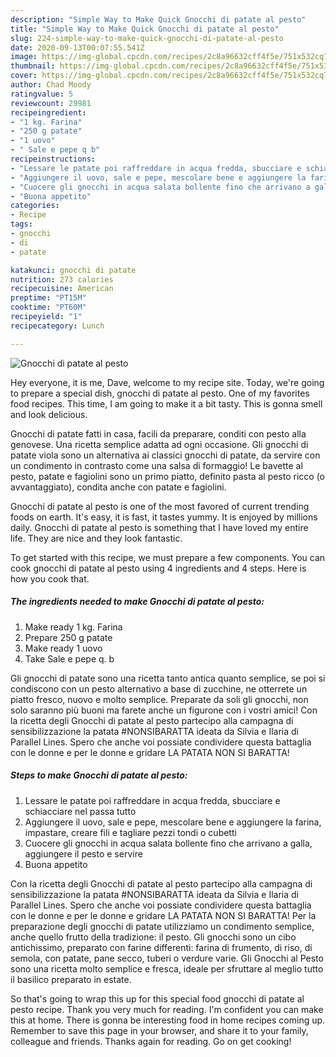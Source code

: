 ```yaml
---
description: "Simple Way to Make Quick Gnocchi di patate al pesto"
title: "Simple Way to Make Quick Gnocchi di patate al pesto"
slug: 224-simple-way-to-make-quick-gnocchi-di-patate-al-pesto
date: 2020-09-13T00:07:55.541Z
image: https://img-global.cpcdn.com/recipes/2c8a96632cff4f5e/751x532cq70/gnocchi-di-patate-al-pesto-recipe-main-photo.jpg
thumbnail: https://img-global.cpcdn.com/recipes/2c8a96632cff4f5e/751x532cq70/gnocchi-di-patate-al-pesto-recipe-main-photo.jpg
cover: https://img-global.cpcdn.com/recipes/2c8a96632cff4f5e/751x532cq70/gnocchi-di-patate-al-pesto-recipe-main-photo.jpg
author: Chad Moody
ratingvalue: 5
reviewcount: 29981
recipeingredient:
- "1 kg. Farina"
- "250 g patate"
- "1 uovo"
- " Sale e pepe q b"
recipeinstructions:
- "Lessare le patate poi raffreddare in acqua fredda, sbucciare e schiacciare nel passa tutto"
- "Aggiungere il uovo, sale e pepe, mescolare bene e aggiungere la farina, impastare, creare fili e tagliare pezzi tondi o cubetti"
- "Cuocere gli gnocchi in acqua salata bollente fino che arrivano a galla, aggiungere il pesto e servire"
- "Buona appetito"
categories:
- Recipe
tags:
- gnocchi
- di
- patate

katakunci: gnocchi di patate 
nutrition: 273 calories
recipecuisine: American
preptime: "PT15M"
cooktime: "PT60M"
recipeyield: "1"
recipecategory: Lunch

---
```



![Gnocchi di patate al pesto](https://img-global.cpcdn.com/recipes/2c8a96632cff4f5e/751x532cq70/gnocchi-di-patate-al-pesto-recipe-main-photo.jpg)

Hey everyone, it is me, Dave, welcome to my recipe site. Today, we're going to prepare a special dish, gnocchi di patate al pesto. One of my favorites food recipes. This time, I am going to make it a bit tasty. This is gonna smell and look delicious.

Gnocchi di patate fatti in casa, facili da preparare, conditi con pesto alla genovese. Una ricetta semplice adatta ad ogni occasione. Gli gnocchi di patate viola sono un alternativa ai classici gnocchi di patate, da servire con un condimento in contrasto come una salsa di formaggio! Le bavette al pesto, patate e fagiolini sono un primo piatto, definito pasta al pesto ricco (o avvantaggiato), condita anche con patate e fagiolini.

Gnocchi di patate al pesto is one of the most favored of current trending foods on earth. It's easy, it is fast, it tastes yummy. It is enjoyed by millions daily. Gnocchi di patate al pesto is something that I have loved my entire life. They are nice and they look fantastic.


To get started with this recipe, we must prepare a few components. You can cook gnocchi di patate al pesto using 4 ingredients and 4 steps. Here is how you cook that.

<!--inarticleads1-->

##### The ingredients needed to make Gnocchi di patate al pesto:

1. Make ready 1 kg. Farina
1. Prepare 250 g patate
1. Make ready 1 uovo
1. Take  Sale e pepe q. b


Gli gnocchi di patate sono una ricetta tanto antica quanto semplice, se poi si condiscono con un pesto alternativo a base di zucchine, ne otterrete un piatto fresco, nuovo e molto semplice. Preparate da soli gli gnocchi, non solo saranno più buoni ma farete anche un figurone con i vostri amici! Con la ricetta degli Gnocchi di patate al pesto partecipo alla campagna di sensibilizzazione la patata #NONSIBARATTA ideata da Silvia e Ilaria di Parallel Lines. Spero che anche voi possiate condividere questa battaglia con le donne e per le donne e gridare LA PATATA NON SI BARATTA! 

<!--inarticleads2-->

##### Steps to make Gnocchi di patate al pesto:

1. Lessare le patate poi raffreddare in acqua fredda, sbucciare e schiacciare nel passa tutto
1. Aggiungere il uovo, sale e pepe, mescolare bene e aggiungere la farina, impastare, creare fili e tagliare pezzi tondi o cubetti
1. Cuocere gli gnocchi in acqua salata bollente fino che arrivano a galla, aggiungere il pesto e servire
1. Buona appetito


Con la ricetta degli Gnocchi di patate al pesto partecipo alla campagna di sensibilizzazione la patata #NONSIBARATTA ideata da Silvia e Ilaria di Parallel Lines. Spero che anche voi possiate condividere questa battaglia con le donne e per le donne e gridare LA PATATA NON SI BARATTA! Per la preparazione degli gnocchi di patate utilizziamo un condimento semplice, anche quello frutto della tradizione: il pesto. Gli gnocchi sono un cibo antichissimo, preparato con farine differenti: farina di frumento, di riso, di semola, con patate, pane secco, tuberi o verdure varie. Gli Gnocchi al Pesto sono una ricetta molto semplice e fresca, ideale per sfruttare al meglio tutto il basilico preparato in estate. 

So that's going to wrap this up for this special food gnocchi di patate al pesto recipe. Thank you very much for reading. I'm confident you can make this at home. There is gonna be interesting food in home recipes coming up. Remember to save this page in your browser, and share it to your family, colleague and friends. Thanks again for reading. Go on get cooking!
